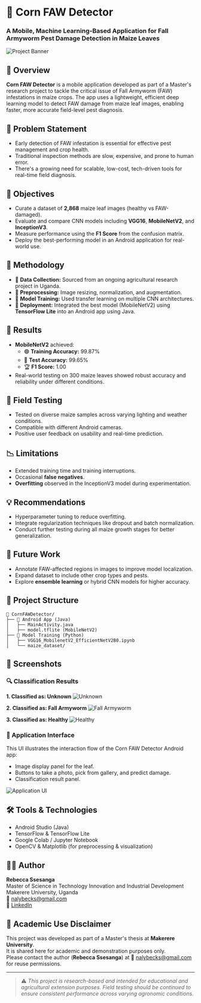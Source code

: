 # 🌽 Corn FAW Detector
### A Mobile, Machine Learning-Based Application for Fall Armyworm Pest Damage Detection in Maize Leaves

![Project Banner](https://user-images.githubusercontent.com/placeholder/banner.png) <!-- Optional: Replace with a real banner image -->

## 📱 Overview
**Corn FAW Detector** is a mobile application developed as part of a Master's research project to tackle the critical issue of Fall Armyworm (FAW) infestations in maize crops. The app uses a lightweight, efficient deep learning model to detect FAW damage from maize leaf images, enabling faster, more accurate field-level pest diagnosis.

## 🧠 Problem Statement
- Early detection of FAW infestation is essential for effective pest management and crop health.
- Traditional inspection methods are slow, expensive, and prone to human error.
- There's a growing need for scalable, low-cost, tech-driven tools for real-time field diagnosis.

## 🎯 Objectives
- Curate a dataset of **2,868** maize leaf images (healthy vs FAW-damaged).
- Evaluate and compare CNN models including **VGG16**, **MobileNetV2**, and **InceptionV3**.
- Measure performance using the **F1 Score** from the confusion matrix.
- Deploy the best-performing model in an Android application for real-world use.

## 🔧 Methodology
- 📸 **Data Collection:** Sourced from an ongoing agricultural research project in Uganda.
- 🧹 **Preprocessing:** Image resizing, normalization, and augmentation.
- 🧪 **Model Training:** Used transfer learning on multiple CNN architectures.
- 📲 **Deployment:** Integrated the best model (MobileNetV2) using **TensorFlow Lite** into an Android app using Java.

## 🚀 Results
- **MobileNetV2** achieved:
  - 🟢 **Training Accuracy:** 99.87%
  - 🧪 **Test Accuracy:** 99.65%
  - 🏆 **F1 Score:** 1.00
- Real-world testing on 300 maize leaves showed robust accuracy and reliability under different conditions.

## 🧪 Field Testing
- Tested on diverse maize samples across varying lighting and weather conditions.
- Compatible with different Android cameras.
- Positive user feedback on usability and real-time prediction.

## 📉 Limitations
- Extended training time and training interruptions.
- Occasional **false negatives**.
- **Overfitting** observed in the InceptionV3 model during experimentation.

## 💡 Recommendations
- Hyperparameter tuning to reduce overfitting.
- Integrate regularization techniques like dropout and batch normalization.
- Conduct further testing during all maize growth stages for better generalization.

## 🔮 Future Work
- Annotate FAW-affected regions in images to improve model localization.
- Expand dataset to include other crop types and pests.
- Explore **ensemble learning** or hybrid CNN models for higher accuracy.

## 📂 Project Structure

```
📁 CornFAWDetector/
├── 📱 Android App (Java)
│   ├── MainActivity.java
│   ├── model.tflite (MobileNetV2)
├── 🧠 Model Training (Python)
│   ├── VGG16_MobilenetV2_EfficientNetV2B0.ipynb
│   └── maize_dataset/
```

## 📸 Screenshots

### 🔍 Classification Results

**1. Classified as: Unknown**
![Unknown](./Result%20Unknown.jpg)

**2. Classified as: Fall Armyworm**
![Fall Armyworm](./Result%20Fallarmyworm%20.jpg)

**3. Classified as: Healthy**
![Healthy](./Result%20Healthy.jpg)

### 📲 Application Interface

This UI illustrates the interaction flow of the Corn FAW Detector Android app:

- Image display panel for the leaf.
- Buttons to take a photo, pick from gallery, and predict damage.
- Classification result panel.

![Application UI](./Application%20UI.jpg)


## 🛠️ Tools & Technologies
- Android Studio (Java)
- TensorFlow & TensorFlow Lite
- Google Colab / Jupyter Notebook
- OpenCV & Matplotlib (for preprocessing & visualization)

## 👩‍💻 Author
**Rebecca Ssesanga**  
Master of Science in Technology Innovation and Industrial Development  
Makerere University, Uganda  
📧 nalybecks@gmail.com  
🔗 [LinkedIn](https://linkedin.com/in/rebecca-ssesanga-042935187)

## 📌 Academic Use Disclaimer

This project was developed as part of a Master's thesis at **Makerere University**.  
It is shared here for academic and demonstration purposes only.  
Please contact the author (**Rebecca Ssesanga**) at 📧 nalybecks@gmail.com for reuse permissions.

---

> ⚠️ *This project is research-based and intended for educational and agricultural extension purposes. Field testing should be continued to ensure consistent performance across varying agronomic conditions.*



